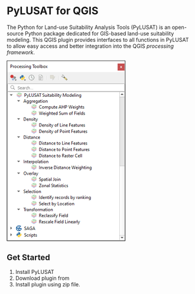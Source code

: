 # PyLUSAT for QGIS

The Python for Land-use Suitability Analysis Tools (PyLUSAT) is an open-source
Python package dedicated for GIS-based land-use suitability modeling.
This QGIS plugin provides interfaces to all functions in PyLUSAT to allow
easy access and better integration into the QGIS _processing framework_.

![pylusatq](screenshot/pylusatq_native.png)

## Get Started

1. Install PyLUSAT
2. Download plugin from 
3. Install plugin using zip file.
